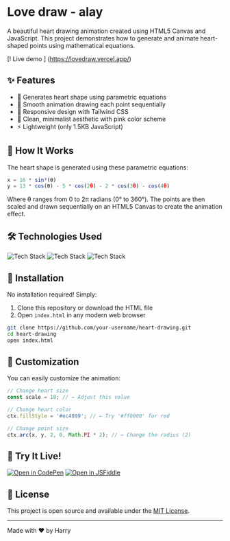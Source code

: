 
# Love draw - alay

A beautiful heart drawing animation created using
HTML5 Canvas and JavaScript. This project
demonstrates how to generate and animate heart-shaped
points using mathematical equations.

[! Live demo ]
(https://lovedraw.vercel.app/)

## ✨ Features

- 💖 Generates heart shape using parametric equations
- 🎨 Smooth animation drawing each point sequentially
- 📱 Responsive design with Tailwind CSS
- 🌸 Clean, minimalist aesthetic with pink color scheme
- ⚡ Lightweight (only 1.5KB JavaScript)

## 🧠 How It Works

The heart shape is generated using these parametric equations:

```javascript
x = 16 * sin³(θ)
y = 13 * cos(θ) - 5 * cos(2θ) - 2 * cos(3θ) - cos(4θ)
```

Where θ ranges from 0 to 2π radians (0° to 360°). The points are then scaled and drawn sequentially on an HTML5 Canvas to create the animation effect.

## 🛠️ Technologies Used

![Tech Stack](https://img.shields.io/badge/HTML5-E34F26?style=for-the-badge&logo=html5&logoColor=white)
![Tech Stack](https://img.shields.io/badge/JavaScript-F7DF1E?style=for-the-badge&logo=javascript&logoColor=black)
![Tech Stack](https://img.shields.io/badge/Tailwind_CSS-38B2AC?style=for-the-badge&logo=tailwind-css&logoColor=white)

## 🚀 Installation

No installation required! Simply:

1. Clone this repository or download the HTML file
2. Open `index.html` in any modern web browser

```bash
git clone https://github.com/your-username/heart-drawing.git
cd heart-drawing
open index.html
```

## 🎨 Customization

You can easily customize the animation:

```javascript
// Change heart size
const scale = 10; // ← Adjust this value

// Change heart color
ctx.fillStyle = '#ec4899'; // ← Try '#ff0000' for red

// Change point size
ctx.arc(x, y, 2, 0, Math.PI * 2); // ← Change the radius (2)
```

## 🌟 Try It Live!

[![Open in CodePen](https://img.shields.io/badge/CodePen-000000?style=for-the-badge&logo=codepen&logoColor=white)](https://codepen.io)
[![Open in JSFiddle](https://img.shields.io/badge/JSFiddle-0084FF?style=for-the-badge&logo=jsfiddle&logoColor=white)](https://jsfiddle.net/)

## 📜 License

This project is open source and available under the [MIT License](LICENSE).

---

Made with ❤️ by Harry 
